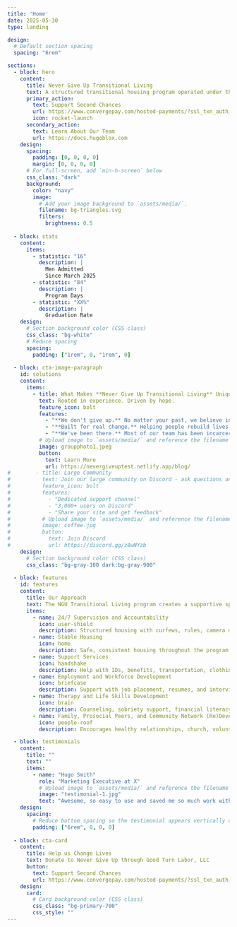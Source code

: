 ```yaml
---
title: 'Home'
date: 2025-05-30
type: landing

design:
  # Default section spacing
  spacing: "6rem"

sections:
  - block: hero
    content:
      title: Never Give Up Transitional Living
      text: A structured transitional housing program operated under the nonprofit 501(c)(3) organization, Good Turn Labor, to support formerly incarcerated individuals as they reintegrate into the community.
      primary_action:
        text: Support Second Chances
        url: https://www.convergepay.com/hosted-payments/?ssl_txn_auth_token=hZimVnstSY2Sr9jySrL%2FjAAAAZZEoSpl#!/payment-method
        icon: rocket-launch
      secondary_action:
        text: Learn About Our Team
        url: https://docs.hugoblox.com
    design:
      spacing:
        padding: [0, 0, 0, 0]
        margin: [0, 0, 0, 0]
      # For full-screen, add `min-h-screen` below
      css_class: "dark"
      background:
        color: "navy"
        image:
          # Add your image background to `assets/media/`.
          filename: bg-triangles.svg
          filters:
            brightness: 0.5
            
  - block: stats
    content:
      items:
        - statistic: "16"
          description: |
            Men Admitted     
            Since March 2025
        - statistic: "84"
          description: |
            Program Days
        - statistic: "XX%"
          description: |
            Graduation Rate
    design:
      # Section background color (CSS class)
      css_class: "bg-white"
      # Reduce spacing
      spacing:
        padding: ["1rem", 0, "1rem", 0]
        
  - block: cta-image-paragraph
    id: solutions
    content:
      items:
        - title: What Makes **Never Give Up Transitional Living** Unique?
          text: Rooted in experience. Driven by hope.
          feature_icon: bolt
          features:
            - "**We don't give up.** No matter your past, we believe in your future."
            - "**Built for real change.** Helping people rebuild lives -- not just get by."
            - "**We've been there.** Most of our team has been incarcerated—and made it out stronger."
          # Upload image to `assets/media/` and reference the filename here
          image: groupphoto1.jpeg
          button:
            text: Learn More
            url: https://nevergiveuptest.netlify.app/blog/
#        - title: Large Community
#          text: Join our large community on Discord - ask questions and get live responses
#          feature_icon: bolt
#          features:
#            - "Dedicated support channel"
#            - "3,000+ users on Discord"
#            - "Share your site and get feedback"
#          # Upload image to `assets/media/` and reference the filename here
#          image: coffee.jpg
#          button:
#            text: Join Discord
#            url: https://discord.gg/z8wNYzb
    design:
      # Section background color (CSS class)
      css_class: "bg-gray-100 dark:bg-gray-900"
      
  - block: features
    id: features
    content:
      title: Our Approach
      text: The NGU Transitional Living program creates a supportive space where individuals with lived experiences (i.e., previously incarcerated) serve as mentors, helping participants navigate challenges related to addiction, antisocial thinking patterns, employment, and prosocial and community reintegration. By offering structured support, the program seeks to empower participants to rebuild their lives and achieve long-term stability.
      items:
        - name: 24/7 Supervision and Accountability
          icon: user-shield
          description: Structured housing with curfews, rules, camera monitoring, and required program participation.
        - name: Stable Housing
          icon: home
          description: Safe, consistent housing throughout the program.
        - name: Support Services
          icon: handshake
          description: Help with IDs, benefits, transportation, clothing, hygiene, and basic needs.
        - name: Employment and Workforce Development
          icon: briefcase
          description: Support with job placement, resumes, and interview skills.
        - name: Therapy and Life Skills Development
          icon: brain
          description: Counseling, sobriety support, financial literacy, and life skills groups.
        - name: Family, Prosocial Peers, and Community Network (Re)Development
          icon: people-roof
          description: Encourages healthy relationships, church, volunteering, and community outings.

  - block: testimonials
    content:
      title: ""
      text: ""
      items:
        - name: "Hugo Smith"
          role: "Marketing Executive at X"
          # Upload image to `assets/media/` and reference the filename here
          image: "testimonial-1.jpg"
          text: "Awesome, so easy to use and saved me so much work with the swappable pre-designed sections!"
    design:
      spacing:
        # Reduce bottom spacing so the testimonial appears vertically centered between sections
        padding: ["6rem", 0, 0, 0]
        
  - block: cta-card
    content:
      title: Help us Change Lives
      text: Donate to Never Give Up through Good Turn Labor, LLC
      button:
        text: Support Second Chances
        url: https://www.convergepay.com/hosted-payments/?ssl_txn_auth_token=hZimVnstSY2Sr9jySrL%2FjAAAAZZEoSpl#!/payment-method
    design:
      card:
        # Card background color (CSS class)
        css_class: "bg-primary-700"
        css_style: ""
---
```

